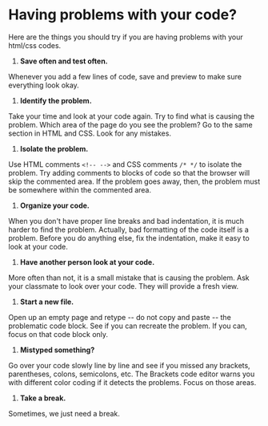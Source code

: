 # Having problems with your code?
Here are the things you should try if you are having problems with your html/css codes.

1. **Save often and test often.**

  Whenever you add a few lines of code, save and preview to make sure everything look okay.

1. **Identify the problem.**

  Take your time and look at your code again. Try to find what is causing the problem. Which area of the page do you see the problem? Go to the same section in HTML and CSS. Look for any mistakes.
  
1. **Isolate the problem.**
  
  Use HTML comments `<!-- -->` and CSS comments `/* */` to isolate the problem. Try adding comments to blocks of code so that the browser will skip the commented area. If the problem goes away, then, the problem must be somewhere within the commented area.
  
1. **Organize your code.**

  When you don't have proper line breaks and bad indentation, it is much harder to find the problem. Actually, bad formatting of the code itself is a problem. Before you do anything else, fix the indentation, make it easy to look at your code.

1. **Have another person look at your code.**

  More often than not, it is a small mistake that is causing the problem. Ask your classmate to look over your code. They will provide a fresh view.
  
1. **Start a new file.**
  
  Open up an empty page and retype -- do not copy and paste -- the problematic code block. See if you can recreate the problem. If you can, focus on that code block only.
  
1. **Mistyped something?**
  
  Go over your code slowly line by line and see if you missed any brackets, parentheses, colons, semicolons, etc. The Brackets code editor warns you with different color coding if it detects the problems. Focus on those areas.
  
1. **Take a break.**

  Sometimes, we just need a break.
